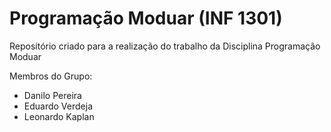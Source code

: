 Programação Moduar (INF 1301)
=================

Repositório criado para a realização do trabalho da Disciplina Programação Moduar

Membros do Grupo:

* Danilo Pereira
* Eduardo Verdeja
* Leonardo Kaplan
